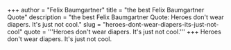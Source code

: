 +++
author = "Felix Baumgartner"
title = "the best Felix Baumgartner Quote"
description = "the best Felix Baumgartner Quote: Heroes don't wear diapers. It's just not cool."
slug = "heroes-dont-wear-diapers-its-just-not-cool"
quote = '''Heroes don't wear diapers. It's just not cool.'''
+++
Heroes don't wear diapers. It's just not cool.
